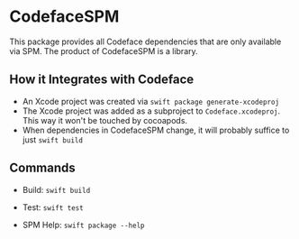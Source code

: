 # CodefaceSPM

This package provides all Codeface dependencies that are only available via SPM. The product of CodefaceSPM is a library.

## How it Integrates with Codeface

* An Xcode project was created via `swift package generate-xcodeproj`
* The Xcode project was added as a subproject to `Codeface.xcodeproj`. This way it won't be touched by cocoapods.
* When dependencies in CodefaceSPM change, it will probably suffice to just `swift build`

## Commands

* Build: `swift build`

* Test: `swift test`

* SPM Help: `swift package --help`

